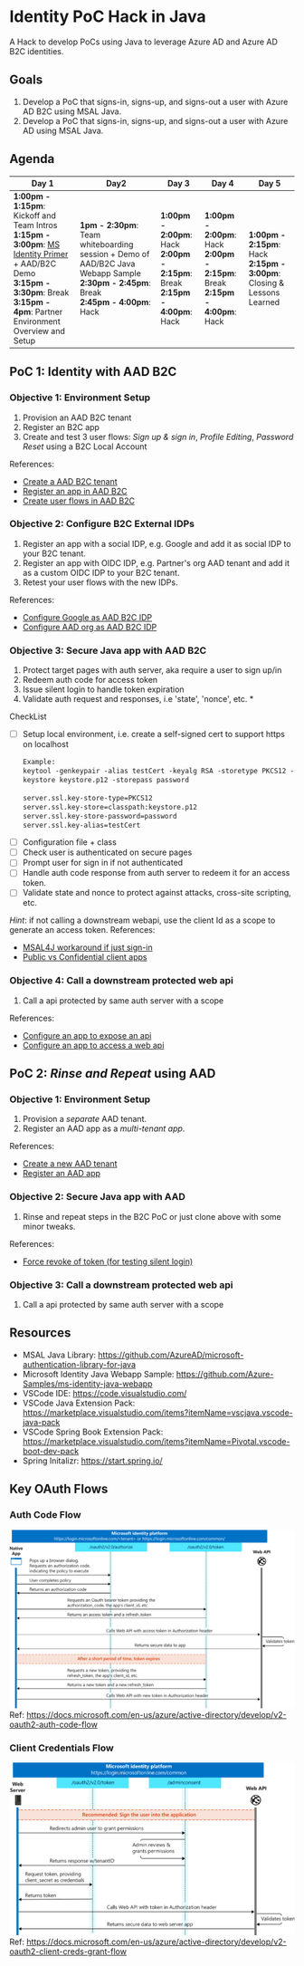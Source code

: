 # Identity PoC Hack in Java
A Hack to develop PoCs using Java to leverage Azure AD and Azure AD B2C identities. 

## Goals
1. Develop a PoC that signs-in, signs-up, and signs-out a user with Azure AD B2C using MSAL Java.
2. Develop a PoC that signs-in, signs-up, and signs-out a user with Azure AD using MSAL Java.
   
## Agenda
| Day 1 | Day2 | Day 3 | Day 4 | Day 5 |
| --- | --- | --- | --- | --- | 
| **1:00pm - 1:15pm**: Kickoff and Team Intros <br> **1:15pm - 3:00pm**: [MS Identity Primer](https://github.com/becheng/ms-external-identities-primer) + AAD/B2C Demo <br> **3:15pm - 3:30pm**: Break <br> **3:15pm - 4pm**: Partner Environment Overview and Setup | **1pm - 2:30pm**: Team whiteboarding session + Demo of AAD/B2C Java Webapp Sample <br> **2:30pm - 2:45pm**: Break <br> **2:45pm - 4:00pm**: Hack | **1:00pm - 2:00pm**: Hack <br> **2:00pm - 2:15pm**: Break <br> **2:15pm - 4:00pm**: Hack | **1:00pm - 2:00pm**: Hack <br> **2:00pm - 2:15pm**: Break <br> **2:15pm - 4:00pm**: Hack | **1:00pm - 2:15pm**: Hack <br> **2:15pm - 3:00pm**: Closing & Lessons Learned

## PoC 1: Identity with AAD B2C
### Objective 1: Environment Setup
1. Provision an AAD B2C tenant
2. Register an B2C app  
3. Create and test 3 user flows: *Sign up & sign in*, *Profile Editing*, *Password Reset* using a B2C Local Account 

References: 
- [Create a AAD B2C tenant](https://docs.microsoft.com/en-us/azure/active-directory-b2c/tutorial-create-tenant)
- [Register an app in AAD B2C](https://docs.microsoft.com/en-us/azure/active-directory-b2c/tutorial-register-applications?tabs=app-reg-ga)
- [Create user flows in AAD B2C](https://docs.microsoft.com/en-us/azure/active-directory-b2c/tutorial-create-user-flows)


### Objective 2: Configure B2C External IDPs
1. Register an app with a social IDP, e.g. Google and add it as social IDP to your B2C tenant.  
2. Register an app with OIDC IDP, e.g. Partner's org AAD tenant and add it as a custom OIDC IDP to your B2C tenant. 
3. Retest your user flows with the new IDPs.

References:
- [Configure Google as AAD B2C IDP](https://docs.microsoft.com/en-us/azure/active-directory-b2c/identity-provider-google)
- [Configure AAD org as AAD B2C IDP](https://docs.microsoft.com/en-us/azure/active-directory-b2c/identity-provider-azure-ad-single-tenant)


### Objective 3: Secure Java app with AAD B2C
1. Protect target pages with auth server, aka require a user to sign up/in 
2. Redeem auth code for access token
3. Issue silent login to handle token expiration
4. Validate auth request and responses, i.e 'state', 'nonce', etc. *

CheckList
- [ ] Setup local environment, i.e. create a self-signed cert to support https on localhost
  ```
  Example:  
  keytool -genkeypair -alias testCert -keyalg RSA -storetype PKCS12 -keystore keystore.p12 -storepass password

  server.ssl.key-store-type=PKCS12  
  server.ssl.key-store=classpath:keystore.p12  
  server.ssl.key-store-password=password  
  server.ssl.key-alias=testCert
  ```
- [ ] Configuration file + class
- [ ] Check user is authenticated on secure pages 
- [ ] Prompt user for sign in if not authenticated
- [ ] Handle auth code response from auth server to redeem it for an access token.
- [ ] Validate state and nonce to protect against attacks, cross-site scripting, etc.

*Hint*: if not calling a downstream webapi, use the client Id as a scope to generate an access token.
References:
- [MSAL4J workaround if just sign-in](https://github.com/AzureAD/microsoft-authentication-library-for-java/issues/140)
- [Public vs Confidential client apps](https://docs.microsoft.com/en-us/azure/active-directory/develop/msal-client-applications) 

### Objective 4: Call a downstream protected web api 
1. Call a api protected by same auth server with a scope

References: 
- [Configure an app to expose an api](https://docs.microsoft.com/en-us/azure/active-directory/develop/quickstart-configure-app-expose-web-apis)
- [Configure an app to access a web api](https://docs.microsoft.com/en-us/azure/active-directory/develop/quickstart-configure-app-access-web-apis)
  
<!-- 
### * Objective 5: Custom attributes/claims in the User flows
TODO   

### * Objective 6: UI Customization
TODO   

### * Challenge 7: Custom Policies
TODO

* = *Nice to haves*   
-->

## PoC 2: *Rinse and Repeat* using AAD

### Objective 1: Environment Setup
1. Provision a *separate* AAD tenant.
2. Register an AAD app as a *multi-tenant app*.  

References:
- [Create a new AAD tenant](https://docs.microsoft.com/en-us/azure/active-directory/fundamentals/active-directory-access-create-new-tenant) 
- [Register an AAD app](https://docs.microsoft.com/en-us/azure/active-directory/develop/quickstart-register-app)

### Objective 2: Secure Java app with AAD
1. Rinse and repeat steps in the B2C PoC or just clone above with some minor tweaks.

References: 
- [Force revoke of token (for testing silent login)](https://docs.microsoft.com/en-us/azure/active-directory/enterprise-users/users-revoke-access)

### Objective 3: Call a downstream protected web api 
1. Call a api protected by same auth server with a scope

## Resources
- MSAL Java Library: https://github.com/AzureAD/microsoft-authentication-library-for-java
- Microsoft Identity Java Webapp Sample: https://github.com/Azure-Samples/ms-identity-java-webapp
- VSCode IDE: https://code.visualstudio.com/
- VSCode Java Extension Pack: https://marketplace.visualstudio.com/items?itemName=vscjava.vscode-java-pack
- VSCode Spring Book Extension Pack: https://marketplace.visualstudio.com/items?itemName=Pivotal.vscode-boot-dev-pack
- Spring Initalizr: https://start.spring.io/

## Key OAuth Flows ##

### Auth Code Flow
![](./images/oath-authcode-flow.svg)
Ref: https://docs.microsoft.com/en-us/azure/active-directory/develop/v2-oauth2-auth-code-flow

### Client Credentials Flow
![](./images/oauth-client-creds-flow.svg)
Ref: https://docs.microsoft.com/en-us/azure/active-directory/develop/v2-oauth2-client-creds-grant-flow
